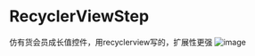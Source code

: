 # RecyclerViewStep
仿有货会员成长值控件，用recyclerview写的，扩展性更强
![image](https://github.com/http://g.recordit.co/XDvKpbGvA9.gif)

